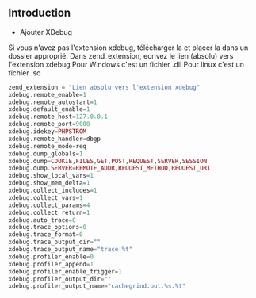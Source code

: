 ## Introduction

- Ajouter XDebug

Si vous n'avez pas l'extension xdebug, télécharger la et placer la dans un dossier approprié.
Dans zend_extension, ecrivez le lien (absolu) vers l'extension xdebug
Pour Windows c'est un fichier .dll
Pour linux c'est un fichier .so

````php
zend_extension = "Lien absolu vers l'extension xdebug"
xdebug.remote_enable=1
xdebug.remote_autostart=1
xdebug.default_enable=1
xdebug.remote_host=127.0.0.1
xdebug.remote_port=9000
xdebug.idekey=PHPSTROM
xdebug.remote_handler=dbgp
xdebug.remote_mode=req
xdebug.dump_globals=1
xdebug.dump=COOKIE,FILES,GET,POST,REQUEST,SERVER,SESSION
xdebug.dump.SERVER=REMOTE_ADDR,REQUEST_METHOD,REQUEST_URI
xdebug.show_local_vars=1
xdebug.show_mem_delta=1
xdebug.collect_includes=1
xdebug.collect_vars=1
xdebug.collect_params=4
xdebug.collect_return=1
xdebug.auto_trace=0
xdebug.trace_options=0
xdebug.trace_format=0
xdebug.trace_output_dir=""
xdebug.trace_output_name="trace.%t"
xdebug.profiler_enable=0
xdebug.profiler_append=1
xdebug.profiler_enable_trigger=1
xdebug.profiler_output_dir=""
xdebug.profiler_output_name="cachegrind.out.%s.%t"
````